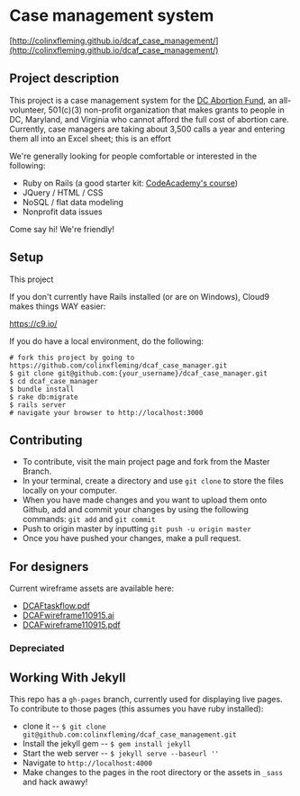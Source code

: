 # Case management system

[http://colinxfleming.github.io/dcaf_case_management/](http://colinxfleming.github.io/dcaf_case_management/)

## Project description
This project is a case management system for the [DC Abortion Fund](http://dcabortionfund.org/), an all-volunteer, 501(c)(3) non-profit organization that makes grants to people in DC, Maryland, and Virginia who cannot afford the full cost of abortion care. Currently, case managers are taking about 3,500 calls a year and entering them all into an Excel sheet; this is an effort

We're generally looking for people comfortable or interested in the following:
* Ruby on Rails (a good starter kit: [CodeAcademy's course](http://www.codecademy.com/learn/learn-rails))
* JQuery / HTML / CSS
* NoSQL / flat data modeling
* Nonprofit data issues 

Come say hi! We're friendly!

## Setup

This project 

If you don't currently have Rails installed (or are on Windows), Cloud9 makes things WAY easier: 

https://c9.io/

If you do have a local environment, do the following: 

    # fork this project by going to https://github.com/colinxfleming/dcaf_case_manager.git
    $ git clone git@github.com:{your_username}/dcaf_case_manager.git
    $ cd dcaf_case_manager 
    $ bundle install 
    $ rake db:migrate
    $ rails server
    # navigate your browser to http://localhost:3000

## Contributing
* To contribute, visit the main project page and fork from the Master Branch.
* In your terminal, create a directory and use `git clone` to store the files locally on your computer.
* When you have made changes and you want to upload them onto Github, add and commit your changes by using the following commands: `git add` and `git commit`
* Push to origin master by inputting `git push -u origin master`
* Once you have pushed your changes, make a pull request.

## For designers
Current wireframe assets are available here: 
* [DCAFtaskflow.pdf](https://drive.google.com/file/d/0B2HIORWZ94L-NVJNN0VEeEdEa28/view?usp=sharing)
* [DCAFwireframe110915.ai](https://drive.google.com/open?id=0B2HlOoxw2oq1a0hDYmt0ZE55VGs)  
* [DCAFwireframe110915.pdf](https://drive.google.com/open?id=0B2HlOoxw2oq1UmhxVVJ1SlJOLTA)


### Depreciated

## Working With Jekyll 

This repo has a `gh-pages` branch, currently used for displaying live pages. To contribute to those pages (this assumes you have ruby installed): 

* clone it -- `$ git clone git@github.com:colinxfleming/dcaf_case_management.git`
* Install the jekyll gem -- `$ gem install jekyll`
* Start the web server -- `$ jekyll serve --baseurl ''`
* Navigate to `http://localhost:4000`
* Make changes to the pages in the root directory or the assets in `_sass` and hack awawy!
